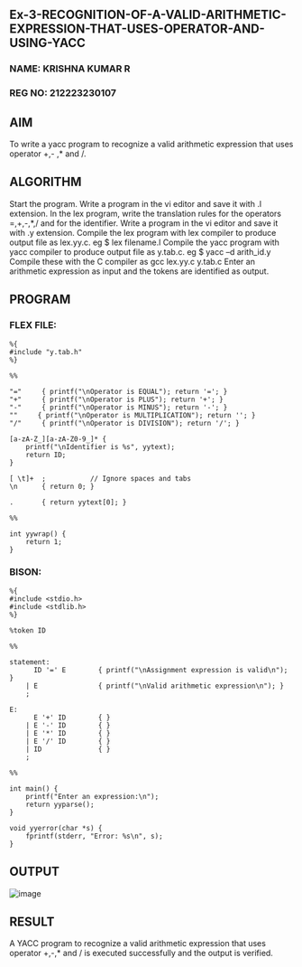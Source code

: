## Ex-3-RECOGNITION-OF-A-VALID-ARITHMETIC-EXPRESSION-THAT-USES-OPERATOR-AND-USING-YACC
### NAME: KRISHNA KUMAR R
### REG NO: 212223230107
## AIM
To write a yacc program to recognize a valid arithmetic expression that uses operator +,- ,* and /.

## ALGORITHM
Start the program.
Write a program in the vi editor and save it with .l extension.
In the lex program, write the translation rules for the operators =,+,-,*,/ and for the identifier.
Write a program in the vi editor and save it with .y extension.
Compile the lex program with lex compiler to produce output file as lex.yy.c. eg $ lex filename.l
Compile the yacc program with yacc compiler to produce output file as y.tab.c. eg $ yacc –d arith_id.y
Compile these with the C compiler as gcc lex.yy.c y.tab.c
Enter an arithmetic expression as input and the tokens are identified as output.
## PROGRAM
### FLEX FILE:
```
%{
#include "y.tab.h"
%}

%%

"="     { printf("\nOperator is EQUAL"); return '='; }
"+"     { printf("\nOperator is PLUS"); return '+'; }
"-"     { printf("\nOperator is MINUS"); return '-'; }
""     { printf("\nOperator is MULTIPLICATION"); return ''; }
"/"     { printf("\nOperator is DIVISION"); return '/'; }

[a-zA-Z_][a-zA-Z0-9_]* {
    printf("\nIdentifier is %s", yytext);
    return ID;
}

[ \t]+  ;           // Ignore spaces and tabs
\n      { return 0; }

.       { return yytext[0]; }

%%

int yywrap() {
    return 1;
}
```
### BISON:
```
%{
#include <stdio.h>
#include <stdlib.h>
%}

%token ID

%%

statement:
      ID '=' E        { printf("\nAssignment expression is valid\n"); }
    | E               { printf("\nValid arithmetic expression\n"); }
    ;

E:
      E '+' ID        { }
    | E '-' ID        { }
    | E '*' ID        { }
    | E '/' ID        { }
    | ID              { }
    ;

%%

int main() {
    printf("Enter an expression:\n");
    return yyparse();
}

void yyerror(char *s) {
    fprintf(stderr, "Error: %s\n", s);
}
```

## OUTPUT
![image](https://github.com/user-attachments/assets/3a65648c-9091-4e90-950e-9feca8dbc936)

## RESULT
A YACC program to recognize a valid arithmetic expression that uses operator +,-,* and / is executed successfully and the output is verified.
